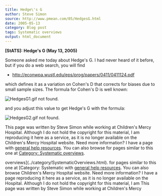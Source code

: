 ```yaml
---
title: Hedge\'s G
author: Steve Simon
source: http://www.pmean.com/05/HedgesG.html
date: 2005-05-13
category: Blog post
tags: Systematic overviews
output: html_document
---
```

**[StATS]:** **Hedge\'s G (May 13, 2005)**

Someone asked me today about Hedge\'s G. I had never heard of it before,
but if you do a web search, you will find

-   <http://econwpa.wustl.edu/eps/prog/papers/0411/0411124.pdf>

which defines it as a variation on Cohen\'s D that corrects for biases
due to small sample sizes. The formula for Cohen\'s D is well known:

![HedgesG1.gif not found.](../../../web/images/05/HedgesG01.png)

and you adjust this value to get Hedge\'s G with the formula:

![HedgesG2.gif not found.](../../../web/images/05/HedgesG02.png)

This page was written by Steve Simon while working at Children\'s Mercy
Hospital. Although I do not hold the copyright for this material, I am
reproducing it here as a service, as it is no longer available on the
Children\'s Mercy Hospital website. Need more information? I have a page
with [general help resources](../GeneralHelp.html). You can also browse
for pages similar to this one at [Category: Systematic
overviews](../category/SystematicOverviews.html).
<!---More--->
overviews](../category/SystematicOverviews.html).
for pages similar to this one at [Category: Systematic
with [general help resources](../GeneralHelp.html). You can also browse
Children\'s Mercy Hospital website. Need more information? I have a page
reproducing it here as a service, as it is no longer available on the
Hospital. Although I do not hold the copyright for this material, I am
This page was written by Steve Simon while working at Children\'s Mercy

<!---Do not use
**[StATS]:** **Hedge\'s G (May 13, 2005)**
This page was written by Steve Simon while working at Children\'s Mercy
Hospital. Although I do not hold the copyright for this material, I am
reproducing it here as a service, as it is no longer available on the
Children\'s Mercy Hospital website. Need more information? I have a page
with [general help resources](../GeneralHelp.html). You can also browse
for pages similar to this one at [Category: Systematic
overviews](../category/SystematicOverviews.html).
--->

